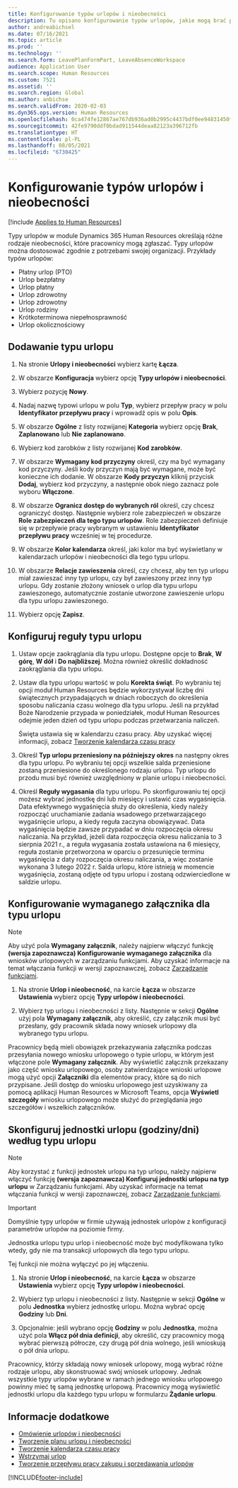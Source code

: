 ```yaml
---
title: Konfigurowanie typów urlopów i nieobecności
description: Tu opisano konfigurowanie typów urlopów, jakie mogą brać pracownicy w module Dynamics 365 Human Resources.
author: andreabichsel
ms.date: 07/16/2021
ms.topic: article
ms.prod: ''
ms.technology: ''
ms.search.form: LeavePlanFormPart, LeaveAbsenceWorkspace
audience: Application User
ms.search.scope: Human Resources
ms.custom: 7521
ms.assetid: ''
ms.search.region: Global
ms.author: anbichse
ms.search.validFrom: 2020-02-03
ms.dyn365.ops.version: Human Resources
ms.openlocfilehash: 0ca474fe12867ae767db936ad0b2995c4437bdf0ee94831450fda825b9e075dc
ms.sourcegitcommit: 42fe9790ddf0bdad911544deaa82123a396712fb
ms.translationtype: HT
ms.contentlocale: pl-PL
ms.lasthandoff: 08/05/2021
ms.locfileid: "6730425"
---
```

# <a name="configure-leave-and-absence-types"></a>Konfigurowanie typów urlopów i nieobecności

[!include [Applies to Human Resources](../includes/applies-to-hr.md)]

Typy urlopów w module Dynamics 365 Human Resources określają różne rodzaje nieobecności, które pracownicy mogą zgłaszać. Typy urlopów można dostosować zgodnie z potrzebami swojej organizacji. Przykłady typów urlopów:

- Płatny urlop (PTO)
- Urlop bezpłatny
- Urlop płatny
- Urlop zdrowotny
- Urlop zdrowotny
- Urlop rodziny
- Krótkoterminowa niepełnosprawność
- Urlop okolicznościowy

## <a name="add-a-leave-type"></a>Dodawanie typu urlopu

1. Na stronie **Urlopy i nieobecności** wybierz kartę **Łącza**.

2. W obszarze **Konfiguracja** wybierz opcję **Typy urlopów i nieobecności**.

3. Wybierz pozycję **Nowy**.

4. Nadaj nazwę typowi urlopu w polu **Typ**, wybierz przepływ pracy w polu **Identyfikator przepływu pracy** i wprowadź opis w polu **Opis**.

5. W obszarze **Ogólne** z listy rozwijanej **Kategoria** wybierz opcję **Brak**, **Zaplanowano** lub **Nie zaplanowano**.

6. Wybierz kod zarobków z listy rozwijanej **Kod zarobków**.

7. W obszarze **Wymagany kod przyczyny** określ, czy ma być wymagany kod przyczyny. Jeśli kody przyczyn mają być wymagane, może być konieczne ich dodanie. W obszarze **Kody przyczyn** kliknij przycisk **Dodaj**, wybierz kod przyczyny, a następnie obok niego zaznacz pole wyboru **Włączone**.

8. W obszarze **Ogranicz dostęp do wybranych ról** określ, czy chcesz ograniczyć dostęp. Następnie wybierz role zabezpieczeń w obszarze **Role zabezpieczeń dla tego typu urlopów**. Role zabezpieczeń definiuje się w przepływie pracy wybranym w ustawieniu **Identyfikator przepływu pracy** wcześniej w tej procedurze.

9. W obszarze **Kolor kalendarza** określ, jaki kolor ma być wyświetlany w kalendarzach urlopów i nieobecności dla tego typu urlopu. 

10. W obszarze **Relacje zawieszenia** określ, czy chcesz, aby ten typ urlopu miał zawieszać inny typ urlopu, czy był zawieszony przez inny typ urlopu. Gdy zostanie złożony wniosek o urlop dla typu urlopu zawieszonego, automatycznie zostanie utworzone zawieszenie urlopu dla typu urlopu zawieszonego. 

10. Wybierz opcję **Zapisz**.

## <a name="configure-leave-type-rules"></a>Konfiguruj reguły typu urlopu

1. Ustaw opcje zaokrąglania dla typu urlopu. Dostępne opcje to **Brak**, **W górę**, **W dół** i **Do najbliższej**. Można również określić dokładność zaokrąglania dla typu urlopu.

2. Ustaw dla typu urlopu wartość w polu **Korekta świąt**. Po wybraniu tej opcji moduł Human Resources będzie wykorzystywał liczbę dni świątecznych przypadających w dniach roboczych do określenia sposobu naliczania czasu wolnego dla typu urlopu. Jeśli na przykład Boże Narodzenie przypada w poniedziałek, moduł Human Resources odejmie jeden dzień od typu urlopu podczas przetwarzania naliczeń.

   Święta ustawia się w kalendarzu czasu pracy. Aby uzyskać więcej informacji, zobacz [Tworzenie kalendarza czasu pracy](hr-leave-and-absence-working-time-calendar.md)
   
 3. Określ **Typ urlopu przeniesiony na późniejszy okres** na następny okres dla typu urlopu. Po wybraniu tej opcji wszelkie salda przeniesione zostaną przeniesione do określonego rodzaju urlopu. Typ urlopu do przodu musi być również uwzględniony w planie urlopu i nieobecności. 
 
4. Określ **Reguły wygasania** dla typu urlopu. Po skonfigurowaniu tej opcji możesz wybrać jednostkę dni lub miesięcy i ustawić czas wygaśnięcia. Data efektywnego wygaśnięcia służy do określenia, kiedy należy rozpocząć uruchamianie zadania wsadowego przetwarzającego wygaśnięcie urlopu, a kiedy reguła zaczyna obowiązywać. Data wygaśnięcia będzie zawsze przypadać w dniu rozpoczęcia okresu naliczania. Na przykład, jeżeli data rozpoczęcia okresu naliczania to 3 sierpnia 2021 r., a reguła wygasania została ustawiona na 6 miesięcy, reguła zostanie przetworzona w oparciu o przesunięcie terminu wygaśnięcia z daty rozpoczęcia okresu naliczania, a więc zostanie wykonana 3 lutego 2022 r. Salda urlopu, które istnieją w momencie wygaśnięcia, zostaną odjęte od typu urlopu i zostaną odzwierciedlone w saldzie urlopu.
 
## <a name="configure-the-required-attachment-per-leave-type"></a>Konfigurowanie wymaganego załącznika dla typu urlopu

> [!NOTE]
> Aby użyć pola **Wymagany załącznik**, należy najpierw włączyć funkcję **(wersja zapoznawcza) Konfigurowanie wymaganego załącznika** dla wniosków urlopowych w zarządzaniu funkcjami. Aby uzyskać informacje na temat włączania funkcji w wersji zapoznawczej, zobacz [Zarządzanie funkcjami](hr-admin-manage-features.md).

1. Na stronie **Urlop i nieobecność**, na karcie **Łącza** w obszarze **Ustawienia** wybierz opcję **Typy urlopów i nieobecności**.

2. Wybierz typ urlopu i nieobecności z listy. Następnie w sekcji **Ogólne** użyj pola **Wymagany załącznik**, aby określić, czy załącznik musi być przesłany, gdy pracownik składa nowy wniosek urlopowy dla wybranego typu urlopu. 

Pracownicy będą mieli obowiązek przekazywania załącznika podczas przesyłania nowego wniosku urlopowego o typie urlopu, w którym jest włączone pole **Wymagany załącznik**. Aby wyświetlić załącznik przekazany jako część wniosku urlopowego, osoby zatwierdzające wnioski urlopowe mogą użyć opcji **Załączniki** dla elementów pracy, które są do nich przypisane. Jeśli dostęp do wniosku urlopowego jest uzyskiwany za pomocą aplikacji Human Resources w Microsoft Teams, opcja **Wyświetl szczegóły** wniosku urlopowego może służyć do przeglądania jego szczegółów i wszelkich załączników.

## <a name="configure-leave-units-hoursdays-per-leave-type"></a>Skonfiguruj jednostki urlopu (godziny/dni) według typu urlopu

> [!NOTE]
> Aby korzystać z funkcji jednostek urlopu na typ urlopu, należy najpierw włączyć funkcję **(wersja zapoznawcza) Konfiguruj jednostki urlopu na typ urlopu** w Zarządzaniu funkcjami. Aby uzyskać informacje na temat włączania funkcji w wersji zapoznawczej, zobacz [Zarządzanie funkcjami](hr-admin-manage-features.md).

> [!IMPORTANT]
> Domyślnie typy urlopów w firmie używają jednostek urlopów z konfiguracji parametrów urlopów na poziomie firmy.
> 
> Jednostka urlopu typu urlop i nieobecność może być modyfikowana tylko wtedy, gdy nie ma transakcji urlopowych dla tego typu urlopu.
> 
> Tej funkcji nie można wyłączyć po jej włączeniu.

1. Na stronie **Urlop i nieobecność**, na karcie **Łącza** w obszarze **Ustawienia** wybierz opcję **Typy urlopów i nieobecności**.

2. Wybierz typ urlopu i nieobecności z listy. Następnie w sekcji **Ogólne** w polu **Jednostka** wybierz jednostkę urlopu. Można wybrać opcję **Godziny** lub **Dni**.

3. Opcjonalnie: jeśli wybrano opcję **Godziny** w polu **Jednostka**, można użyć pola **Włącz pół dnia definicji**, aby określić, czy pracownicy mogą wybrać pierwszą półrocze, czy drugą pół dnia wolnego, jeśli wnioskują o pół dnia urlopu.

Pracownicy, którzy składają nowy wniosek urlopowy, mogą wybrać różne rodzaje urlopu, aby skonstruować swój wniosek urlopowy. Jednak wszystkie typy urlopów wybrane w ramach jednego wniosku urlopowego powinny mieć tę samą jednostkę urlopową. Pracownicy mogą wyświetlić jednostki urlopu dla każdego typu urlopu w formularzu **Żądanie urlopu**.

## <a name="see-also"></a>Informacje dodatkowe

- [Omówienie urlopów i nieobecności](hr-leave-and-absence-overview.md)
- [Tworzenie planu urlopu i nieobecności](hr-leave-and-absence-plans.md)
- [Tworzenie kalendarza czasu pracy](hr-leave-and-absence-working-time-calendar.md)
- [Wstrzymaj urlop](hr-leave-and-absence-suspend-leave.md)
- [Tworzenie przepływu pracy zakupu i sprzedawania urlopów](hr-leave-and-absence-buy-sell-workflow.md)



[!INCLUDE[footer-include](../includes/footer-banner.md)]
